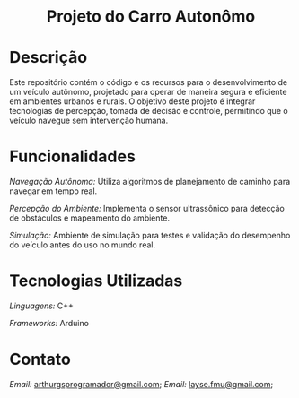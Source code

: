 <h1 align="center">
    Projeto do Carro Autonômo
    </h1>

# Descrição
Este repositório contém o código e os recursos para o desenvolvimento de um veículo autônomo, projetado para operar de maneira segura e eficiente em ambientes urbanos e rurais. O objetivo deste projeto é integrar tecnologias de percepção, tomada de decisão e controle, permitindo que o veículo navegue sem intervenção humana.

# Funcionalidades
*Navegação Autônoma:* Utiliza algoritmos de planejamento de caminho para navegar em tempo real.

*Percepção do Ambiente:* Implementa o sensor ultrassônico para detecção de obstáculos e mapeamento do ambiente.

*Simulação:* Ambiente de simulação para testes e validação do desempenho do veículo antes do uso no mundo real.

# Tecnologias Utilizadas
*Linguagens:* C++

*Frameworks:* Arduino

# Contato
*Email:* <arthurgsprogramador@gmail.com>;
*Email:* <layse.fmu@gmail.com>;

